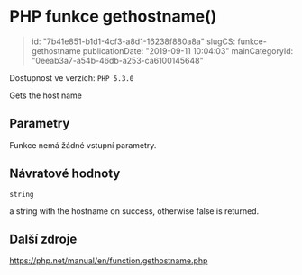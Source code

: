 PHP funkce gethostname()
========================

> id: "7b41e851-b1d1-4cf3-a8d1-16238f880a8a"
> slugCS: funkce-gethostname
> publicationDate: "2019-09-11 10:04:03"
> mainCategoryId: "0eeab3a7-a54b-46db-a253-ca6100145648"

Dostupnost ve verzích: `PHP 5.3.0`

Gets the host name


Parametry
--------------

Funkce nemá žádné vstupní parametry.

Návratové hodnoty
----------------

`string`

a string with the hostname on success, otherwise false is
returned.

Další zdroje
------------

https://php.net/manual/en/function.gethostname.php
